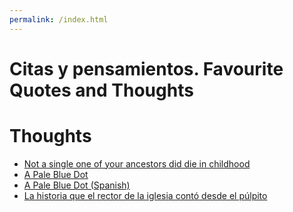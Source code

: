 ```yaml
---
permalink: /index.html
---
```

# Citas y pensamientos. Favourite Quotes and Thoughts

# Thoughts

* [Not a single one of your ancestors did die in childhood]({{site.baseurl}}/2020/01/26/not-a-single-of-your-ancestors-died-in-childhood)
* [A Pale Blue Dot]({{site.baseurl}}/2020/02/19/a-pale-blue-dot)
* [A Pale Blue Dot (Spanish)]({{site.baseurl}}/2020/04/22/palido-punto-azul)
* [La historia que el rector de la iglesia contó desde el púlpito]({{site.baseurl}}/2020/04/25/rector-desde-el-pulpito)